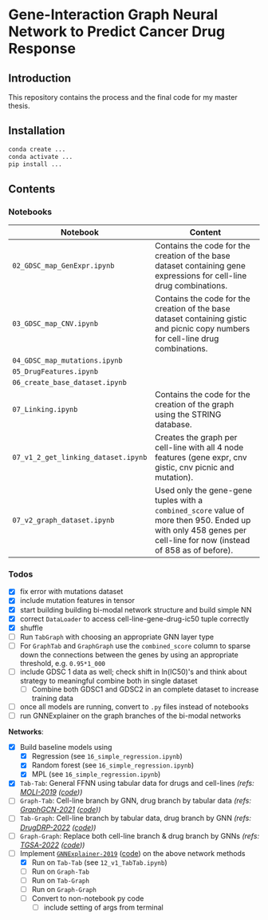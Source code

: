 # Gene-Interaction Graph Neural Network to Predict Cancer Drug Response

## Introduction
This repository contains the process and the final code for my master thesis.

## Installation

```bash
conda create ...
conda activate ...
pip install ...
```

## Contents
### Notebooks

| Notebook | Content |
| -------- | ------- |
| `02_GDSC_map_GenExpr.ipynb` | Contains the code for the creation of the base dataset containing gene expressions for cell-line drug combinations. |
| `03_GDSC_map_CNV.ipynb` | Contains the code for the creation of the base dataset containing gistic and picnic copy numbers for cell-line drug combinations. |
| `04_GDSC_map_mutations.ipynb` | |
| `05_DrugFeatures.ipynb` | |
| `06_create_base_dataset.ipynb` | |
| `07_Linking.ipynb` | Contains the code for the creation of the graph using the STRING database. |
| `07_v1_2_get_linking_dataset.ipynb` | Creates the graph per cell-line with all 4 node features (gene expr, cnv gistic, cnv picnic and mutation). |
| `07_v2_graph_dataset.ipynb` | Used only the gene-gene tuples with a `combined_score` value of more then 950. Ended up with only 458 genes per cell-line for now (instead of 858 as of before). | 

### Todos 

- [x] fix error with mutations dataset 
- [x] include mutation features in tensor
- [x] start building building bi-modal network structure and build simple NN
- [x] correct `DataLoader` to access cell-line-gene-drug-ic50 tuple correctly
- [x] shuffle
- [ ] Run `TabGraph` with choosing an appropriate GNN layer type
- [ ] For `GraphTab` and `GraphGraph` use the `combined_score` column to sparse down the connections between the genes by using an appropriate threshold, e.g. `0.95*1_000`
- [ ] include GDSC 1 data as well; check shift in ln(IC50)'s and think about strategy to meaningful combine both in single dataset
  - [ ] Combine both GDSC1 and GDSC2 in an complete dataset to increase training data
- [ ] once all models are running, convert to `.py` files instead of notebooks
- [ ] run GNNExplainer on the graph branches of the bi-modal networks

__Networks__:

- [x] Build baseline models using
  - [x] Regression (see `16_simple_regression.ipynb`)
  - [x] Random forest (see `16_simple_regression.ipynb`)
  - [x] MPL (see `16_simple_regression.ipynb`)
- [x] `Tab-Tab`: General FFNN using tabular data for drugs and cell-lines _(refs: [MOLI-2019](https://academic.oup.com/bioinformatics/article/35/14/i501/5529255) ([code](https://github.com/hosseinshn/MOLI)))_
- [ ] `Graph-Tab`: Cell-line branch by GNN, drug branch by tabular data _(refs: [GraphGCN-2021]([file:///Users/cwoest/Downloads/mathematics-09-00772%20(7).pdf](https://www.mdpi.com/2227-7390/9/7/772/htm)) ([code](https://github.com/BML-cbnu/DrugGCN)))_
- [ ] `Tab-Graph`: Cell-line branch by tabular data, drug branch by GNN _(refs: [DrugDRP-2022](https://pubmed.ncbi.nlm.nih.gov/33606633/) ([code](https://github.com/hauldhut/GraphDRP)))_
- [ ] `Graph-Graph`: Replace both cell-line branch & drug branch by GNNs _(refs: [TGSA-2022](https://academic.oup.com/bioinformatics/article/38/2/461/6374919) ([code](https://github.com/violet-sto/TGSA)))_
- [ ] Implement [`GNNExplainer-2019`](https://arxiv.org/abs/1903.03894) ([code](https://github.com/RexYing/gnn-model-explainer)) on the above network methods
  - [x] Run on `Tab-Tab` (see `12_v1_TabTab.ipynb`)
  - [ ] Run on `Graph-Tab`
  - [ ] Run on `Tab-Graph`
  - [ ] Run on `Graph-Graph`
  - [ ] Convert to non-notebook py code
    - [ ] include setting of args from terminal